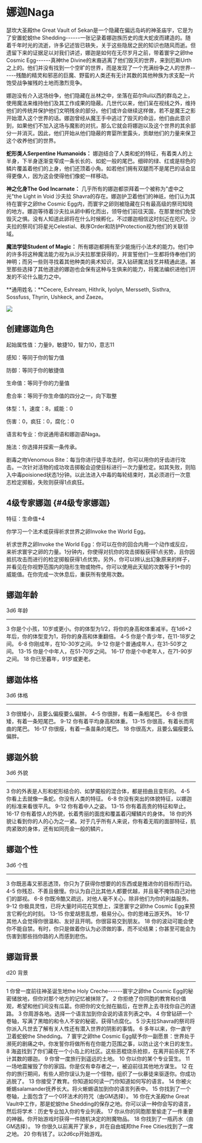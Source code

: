 # 娜迦Naga

瑟坎大圣殿the Great Vault of
Sekan是一个隐藏在偏远岛屿的神圣庙宇，它是为了安置蛇蜕the
Shedding------一张记录着娜迦族历史的庞大蛇皮而建造的。随着千年时光的流逝，许多记述皆已轶失，关于这些隐居之民的知识也随风而逝。但遗留下来的证据足以对我们讲述，娜迦是如何在无尽岁月之前，带着寰宇之卵the
Cosmic Egg------真神the
Divine的末裔逃离了他们毁灭的世界，来到厄斯Urth之上的。他们并没有找到一个空旷的世界，而是发现了一个充满纷争之人的世界------残酷的精灵和邪恶的巨魔、野蛮的人类还有无计其数的其他种族为求支配一片饱受战争摧残的土地而激烈竞争。

娜迦没有介入这场纷争，他们隐藏在丛林之中，坐落在茹尔Rul以西的群岛之上，使用魔法来维持他们及其工作成果的隐蔽。几世代以来，他们呆在视线之外，维持他们的传统并保护他们文明残余的部分。他们或许会继续这样做，若不是魔王之影开始潜入这个世界的话。娜迦曾经从魔王手中逃过了毁灭的命运，他们由此意识到，如果他们不加入这场与魔影的对抗，那么它就会将娜迦以及这个世界的其余部分一并消灭。因此，他们开始从他们隐蔽的育婴所里露头，贡献他们的力量来保卫这个收养他们的世界。

**蛇形类人Serpentine Humanoids：**
娜迦结合了人类和蛇的特征，有着类人的上半身，下半身逐渐变窄成一条长长的、如蛇一般的尾巴。细碎的绿、红或是棕色的鳞片覆盖着他们的上身，他们还顶着小角。如若他们拥有双腿而不是尾巴的话会显得更像人，因为这会使得他们像蛇一样移动。

**神之化身The God Incarnate：**
几乎所有的娜迦都崇拜着一个被称为"虚中之光"the Light in Void 沙夫拉
Shavra的存在。娜迦护卫着他们的神祇，他们认为其待在寰宇之卵the Cosmic
Egg内，而寰宇之卵则被隐藏在只有最高级的祭司知晓的地方。娜迦等待着沙夫拉从卵中孵化而出，领导他们前往天国，在那里他们免受毁灭之惧。没有人知道此卵将在什么时候孵化，不过娜迦相信这时刻近在咫尺。沙夫拉的祭司们将星光Celestial、秩序Order和防护Protection视为他们的关联领域。

**魔法学徒Student of Magic：**
所有娜迦都拥有至少能施行小法术的能力。他们中的许多将这种魔法能力视为从沙夫拉那里获得的，并宣誓他们一生都将侍奉他们的神明；而另一些则寻找着其他种类的奥术知识，深入钻研魔法技艺并精通此道。甚至那些选择了其他道途的娜迦也会保有这种与生俱来的能力，将魔法编织进他们开发的不论什么能力之中。

**通用姓名：**Cecere, Eshream, Hithrik, Iyolyn, Mersseth, Sisthra,
Sossfuss, Thyrin, Ushkeck, and Zaeze。

![](https://sdlpic.oss-cn-beijing.aliyuncs.com/pic/20210619114836.png)

## 创建娜迦角色

起始属性值：力量9，敏捷10，智力10，意志11

感知：等同于你的智力值

防御：等同于你的敏捷值

生命值：等同于你的力量值

愈合率：等同于你生命值的四分之一，向下取整

体型：1，速度：8，威能：0

伤害：0，疯狂：0，腐化：0

语言和专业：你说通用语和娜迦语Naga。

施法：你选择并探索一条传承。

剧毒之吻Venomous
Bite：每当你进行徒手攻击时，你可以用你的牙齿进行攻击。一次针对活物的成功攻击掷骰会迫使目标进行一次力量检定。如其失败，则陷入中毒poisioned状态1分钟。以此法进入中毒的每轮结束时，其必须进行一次意志检定掷骰，失败则获得1点疯狂。

## 4级专家娜迦 {#4级专家娜迦}

特征：生命值+4

你学习一个法术或获得祈求世界之卵Invoke the World Egg。

祈求世界之卵Invoke the World
Egg：你可以在你的回合内用一个动作或反应，来祈求寰宇之卵的力量。1分钟内，你使得对抗你的攻击掷骰获得1点劣势，且你因抵抗攻击而进行的检定掷骰获得1点优势。另外，你可以辨认出幻象原来的样子，并看见在你视野范围内的隐形生物或物件。你可以使用此天赋的次数等于1+你的威能值。在你完成一次休息后，重获所有使用次数。

## 娜迦年龄

  3d6     年龄
  ------- -----------------------------------------------------------------------------------------------------------------
  3       你是个小孩，10岁或更小。你的体型为1/2，将你的身高和体重减半。在1d6+2年后，你的体型变为1，将你的身高和体重翻倍。
  4-5     你是个青少年，在11-18岁之间。
  6-8     你刚成年，在10-30岁之间。
  9-12    你是个普通成年人，在31-50岁之间。
  13-15   你是个中年人，在51-70岁之间。
  16-17   你是个中老年人，在71-90岁之间。
  18      你已至暮年，91岁或更老。

## 娜迦体格

  3d6     体格
  ------- --------------------------------
  3       你很矮小，且要么偏瘦要么偏胖。
  4-5     你很胖，有着一条粗尾巴。
  6-8     你很矮，有着一条短尾巴。
  9-12    你有着平均身高和体重。
  13-15   你很高，有着长而弯曲的尾巴。
  16-17   你很瘦，有着一条苗条的尾巴。
  18      你很高大，且要么偏瘦要么偏胖。

## 娜迦外貌

  3d6     外貌
  ------- ----------------------------------------------------------------------------------------------------------------------
  3       你的外表是人形和蛇形结合的、如梦魇般的混合体，都是扭曲且变形的。
  4-5     你看上去就像一条蛇。你没有人类的特征。
  6-8     你没有突出的体貌特征，以娜迦的标准来看很平凡。
  9-12    你有着中人之姿。
  13-15   你有着高贵的特征和举止。
  16-17   你有着惊人的外貌，长着秀丽的面庞和覆盖着闪耀鳞片的身体。
  18      你的外貌让看到你的人的心为之一紧。对于几乎所有人来说，你有着无瑕的面部特征，肌肉紧致的身体，还有如同亮金一般的鳞片。

## 娜迦个性

  3d6     个性
  ------- --------------------------------------------------------------------------------------------------------------------------
  3       你既恶毒又邪恶透顶，你只为了获得你想要的的东西或是推进你的目标而行动。
  4-5     你残忍、不善且傲慢。你认为自己比其他人都要优越，并且毫不掩饰自己对他们的鄙视。
  6-8     你既冷酷又疏远，对他人毫不关心，除非他们为你的利益服务。
  9-12    你极具灵性，已将大量时间花在冥想上，深思寰宇之卵the Cosmic Egg来预言它孵化的时刻。
  13-15   你爱胡思乱想，极易分心。你的思绪云游天外。
  16-17   其他人会觉得你很温和、友好且开明。你很容易交到朋友。
  18      你的波动可能会使你不能自禁。有时，你只是做着你认为必须做的事，而不论结果；你甚至可能会为伤害到那些挡你路的人而感到悲伤。

## 娜迦背景

  d20   背景
  ----- -----------------------------------------------------------------------------------------------------------------------------------
  1     你曾一度前往神圣诞生地the Holy Creche------寰宇之卵the Cosmic Egg的秘密储放地，但你对那个地方的记忆被抹除了。
  2     你拒绝了你同胞的教育和价值观，希望和他们间没有瓜葛。你把你的文化抛在脑后，在世界上去寻找你自己的道路。
  3     你周游各地。选择一个语言加到你会说的语言列表之中。
  4     你曾钻研一个卷轴，写满了黑暗的和令人不安的秘密。获得1点腐化。
  5     沙夫拉Shavra的祭司将你派入凡世去了解有关人性还有潜入世界的阴影的事情。
  6     多年以来，你一直守卫着蛇蜕the Shedding。
  7     寰宇之卵the Cosmic Egg赋予你一副愿景：世界处于濒死的剧痛之中。你发誓你将做所有在你能力范围之事，以防止这个末日的发生。
  8     海盗找到了你们藏在一个小岛上的社区。这些恶棍烧杀抢掠，在离开前杀死了不计其数的娜迦。
  9     你曾一度旅行到遥远的土地。
  10    你以你的某个专业营生。
  11    一场地震摧毁了你的家园。你是仅有幸存者之一，被迫前往其他地方谋生。
  12    在你的旅行期间，有些人把你误认为是一个怪物，组织了一伙暴徒来驱逐你。你成功逃脱了。
  13    你接受了教育。你知道如何读一门你知道如何写的语言。
  14    你被火蜥蜴salamander抚养长大。将火蜥蜴语加到你的语言列表中。
  15    你找到了一个卷轴，上面包含了一个0环法术的符咒（由GM选择）。
  16    你在大圣殿the Great Vault中工作，那是蛇蜕the Shedding的保存之地。你可以读一种你会写的语言，然后将学术：历史专业加入你的专业列表。
  17    你从你的同胞那里偷走了一件重要的神器。你开始游戏时获得一件随机决定的附魔物品。
  18    你找到了一瓶药水（由GM选择）。
  19    你很久以前离开了家乡，并在自由城邦the Free Cities找到了一席之地。
  20    你有钱了。以2d6cp开始游戏。

 
